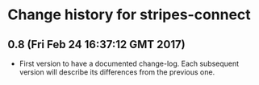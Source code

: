 # Change history for stripes-connect

## 0.8 (Fri Feb 24 16:37:12 GMT 2017)

* First version to have a documented change-log. Each subsequent version will
  describe its differences from the previous one.

